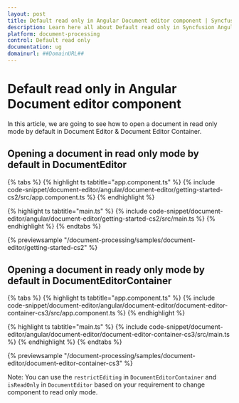 ```yaml
---
layout: post
title: Default read only in Angular Document editor component | Syncfusion
description: Learn here all about Default read only in Syncfusion Angular Document editor component of Syncfusion Essential JS 2 and more.
platform: document-processing
control: Default read only 
documentation: ug
domainurl: ##DomainURL##
---
```


# Default read only in Angular Document editor component

In this article, we are going to see how to open a document in read only mode by default in Document Editor & Document Editor Container.

## Opening a document in read only mode by default in DocumentEditor

{% tabs %}
{% highlight ts tabtitle="app.component.ts" %}
{% include code-snippet/document-editor/angular/document-editor/getting-started-cs2/src/app.component.ts %}
{% endhighlight %}

{% highlight ts tabtitle="main.ts" %}
{% include code-snippet/document-editor/angular/document-editor/getting-started-cs2/src/main.ts %}
{% endhighlight %}
{% endtabs %}
  
{% previewsample "/document-processing/samples/document-editor/getting-started-cs2" %}

## Opening a document in ready only mode by default in DocumentEditorContainer

{% tabs %}
{% highlight ts tabtitle="app.component.ts" %}
{% include code-snippet/document-editor/angular/document-editor/document-editor-container-cs3/src/app.component.ts %}
{% endhighlight %}

{% highlight ts tabtitle="main.ts" %}
{% include code-snippet/document-editor/angular/document-editor/document-editor-container-cs3/src/main.ts %}
{% endhighlight %}
{% endtabs %}
  
{% previewsample "/document-processing/samples/document-editor/document-editor-container-cs3" %}

Note: You can use the `restrictEditing` in `DocumentEditorContainer` and `isReadOnly` in `DocumentEditor` based on your requirement to change component to read only mode.